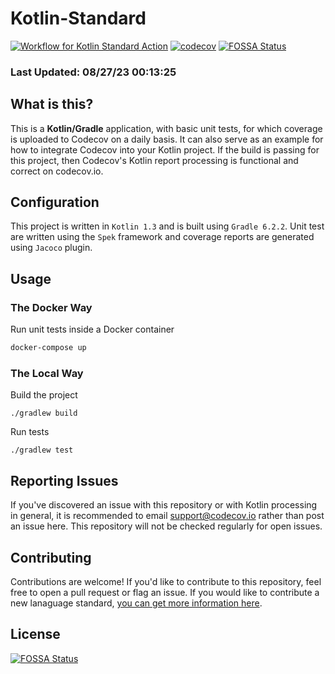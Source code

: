 # Kotlin-Standard

[![Workflow for Kotlin Standard Action](https://github.com/codecov/kotlin-standard/actions/workflows/kotlin-standard.yml/badge.svg)](https://github.com/codecov/kotlin-standard/actions/workflows/kotlin-standard.yml) [![codecov](https://codecov.io/gh/codecov/kotlin-Standard/branch/master/graph/badge.svg)](https://codecov.io/gh/codecov/kotlin-Standard)
[![FOSSA Status](https://app.fossa.com/api/projects/git%2Bgithub.com%2Fcodecov%2Fkotlin-standard.svg?type=shield)](https://app.fossa.com/projects/git%2Bgithub.com%2Fcodecov%2Fkotlin-standard?ref=badge_shield)

### Last Updated: 08/27/23 00:13:25

## What is this?

This is a **Kotlin/Gradle** application, with basic unit tests, for which coverage is uploaded to Codecov on a daily basis. It can also serve as an example for how to integrate Codecov into your Kotlin project. If the build is passing for this project, then Codecov's Kotlin report processing is functional and correct on codecov.io.

## Configuration

This project is written in `Kotlin 1.3` and is built using `Gradle 6.2.2`. Unit test are written using the `Spek` framework and coverage reports are generated using `Jacoco` plugin.

## Usage

### The Docker Way

Run unit tests inside a Docker container
```bash
docker-compose up
```

### The Local Way

Build the project
```
./gradlew build
```

Run tests
```
./gradlew test
```

## Reporting Issues

If you've discovered an issue with this repository or with Kotlin processing in general, it is recommended to email support@codecov.io rather than post an issue here. This repository will not be checked regularly for open issues.

## Contributing

Contributions are welcome! If you'd like to contribute to this repository, feel free to open a pull request or flag an issue. If you would like to contribute a new lanaguage standard, [you can get more information here](https://github.com/codecov/standards-scripts/blob/master/README.md#contributing). 


## License
[![FOSSA Status](https://app.fossa.com/api/projects/git%2Bgithub.com%2Fcodecov%2Fkotlin-standard.svg?type=large)](https://app.fossa.com/projects/git%2Bgithub.com%2Fcodecov%2Fkotlin-standard?ref=badge_large)